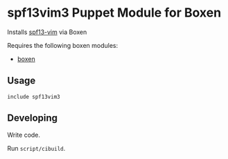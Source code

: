 # spf13vim3 Puppet Module for Boxen

Installs [spf13-vim](http://vim.spf13.com/) via Boxen

Requires the following boxen modules:

* [boxen](https://github.com/boxen/puppet-boxen)

## Usage

```puppet
include spf13vim3
```

## Developing

Write code.

Run `script/cibuild`.

